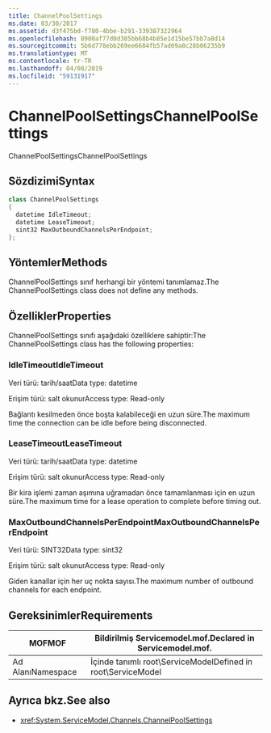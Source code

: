 ```yaml
---
title: ChannelPoolSettings
ms.date: 03/30/2017
ms.assetid: d3f475bd-f780-4bbe-b291-339387322964
ms.openlocfilehash: 8900af77d0d385bb68b4b85e1d15be57bb7a8d14
ms.sourcegitcommit: 5b6d778ebb269ee6684fb57ad69a8c28b06235b9
ms.translationtype: MT
ms.contentlocale: tr-TR
ms.lasthandoff: 04/08/2019
ms.locfileid: "59131917"
---
```

# <a name="channelpoolsettings"></a><span data-ttu-id="c0e0f-102">ChannelPoolSettings</span><span class="sxs-lookup"><span data-stu-id="c0e0f-102">ChannelPoolSettings</span></span>
<span data-ttu-id="c0e0f-103">ChannelPoolSettings</span><span class="sxs-lookup"><span data-stu-id="c0e0f-103">ChannelPoolSettings</span></span>  
  
## <a name="syntax"></a><span data-ttu-id="c0e0f-104">Sözdizimi</span><span class="sxs-lookup"><span data-stu-id="c0e0f-104">Syntax</span></span>  
  
```csharp
class ChannelPoolSettings  
{  
  datetime IdleTimeout;  
  datetime LeaseTimeout;  
  sint32 MaxOutboundChannelsPerEndpoint;  
};  
```  
  
## <a name="methods"></a><span data-ttu-id="c0e0f-105">Yöntemler</span><span class="sxs-lookup"><span data-stu-id="c0e0f-105">Methods</span></span>  
 <span data-ttu-id="c0e0f-106">ChannelPoolSettings sınıf herhangi bir yöntemi tanımlamaz.</span><span class="sxs-lookup"><span data-stu-id="c0e0f-106">The ChannelPoolSettings class does not define any methods.</span></span>  
  
## <a name="properties"></a><span data-ttu-id="c0e0f-107">Özellikler</span><span class="sxs-lookup"><span data-stu-id="c0e0f-107">Properties</span></span>  
 <span data-ttu-id="c0e0f-108">ChannelPoolSettings sınıfı aşağıdaki özelliklere sahiptir:</span><span class="sxs-lookup"><span data-stu-id="c0e0f-108">The ChannelPoolSettings class has the following properties:</span></span>  
  
### <a name="idletimeout"></a><span data-ttu-id="c0e0f-109">IdleTimeout</span><span class="sxs-lookup"><span data-stu-id="c0e0f-109">IdleTimeout</span></span>  
 <span data-ttu-id="c0e0f-110">Veri türü: tarih/saat</span><span class="sxs-lookup"><span data-stu-id="c0e0f-110">Data type: datetime</span></span>  
  
 <span data-ttu-id="c0e0f-111">Erişim türü: salt okunur</span><span class="sxs-lookup"><span data-stu-id="c0e0f-111">Access type: Read-only</span></span>  
  
 <span data-ttu-id="c0e0f-112">Bağlantı kesilmeden önce boşta kalabileceği en uzun süre.</span><span class="sxs-lookup"><span data-stu-id="c0e0f-112">The maximum time the connection can be idle before being disconnected.</span></span>  
  
### <a name="leasetimeout"></a><span data-ttu-id="c0e0f-113">LeaseTimeout</span><span class="sxs-lookup"><span data-stu-id="c0e0f-113">LeaseTimeout</span></span>  
 <span data-ttu-id="c0e0f-114">Veri türü: tarih/saat</span><span class="sxs-lookup"><span data-stu-id="c0e0f-114">Data type: datetime</span></span>  
  
 <span data-ttu-id="c0e0f-115">Erişim türü: salt okunur</span><span class="sxs-lookup"><span data-stu-id="c0e0f-115">Access type: Read-only</span></span>  
  
 <span data-ttu-id="c0e0f-116">Bir kira işlemi zaman aşımına uğramadan önce tamamlanması için en uzun süre.</span><span class="sxs-lookup"><span data-stu-id="c0e0f-116">The maximum time for a lease operation to complete before timing out.</span></span>  
  
### <a name="maxoutboundchannelsperendpoint"></a><span data-ttu-id="c0e0f-117">MaxOutboundChannelsPerEndpoint</span><span class="sxs-lookup"><span data-stu-id="c0e0f-117">MaxOutboundChannelsPerEndpoint</span></span>  
 <span data-ttu-id="c0e0f-118">Veri türü: SINT32</span><span class="sxs-lookup"><span data-stu-id="c0e0f-118">Data type: sint32</span></span>  
  
 <span data-ttu-id="c0e0f-119">Erişim türü: salt okunur</span><span class="sxs-lookup"><span data-stu-id="c0e0f-119">Access type: Read-only</span></span>  
  
 <span data-ttu-id="c0e0f-120">Giden kanallar için her uç nokta sayısı.</span><span class="sxs-lookup"><span data-stu-id="c0e0f-120">The maximum number of outbound channels for each endpoint.</span></span>  
  
## <a name="requirements"></a><span data-ttu-id="c0e0f-121">Gereksinimler</span><span class="sxs-lookup"><span data-stu-id="c0e0f-121">Requirements</span></span>  
  
|<span data-ttu-id="c0e0f-122">MOF</span><span class="sxs-lookup"><span data-stu-id="c0e0f-122">MOF</span></span>|<span data-ttu-id="c0e0f-123">Bildirilmiş Servicemodel.mof.</span><span class="sxs-lookup"><span data-stu-id="c0e0f-123">Declared in Servicemodel.mof.</span></span>|  
|---------|-----------------------------------|  
|<span data-ttu-id="c0e0f-124">Ad Alanı</span><span class="sxs-lookup"><span data-stu-id="c0e0f-124">Namespace</span></span>|<span data-ttu-id="c0e0f-125">İçinde tanımlı root\ServiceModel</span><span class="sxs-lookup"><span data-stu-id="c0e0f-125">Defined in root\ServiceModel</span></span>|  
  
## <a name="see-also"></a><span data-ttu-id="c0e0f-126">Ayrıca bkz.</span><span class="sxs-lookup"><span data-stu-id="c0e0f-126">See also</span></span>

- <xref:System.ServiceModel.Channels.ChannelPoolSettings>
